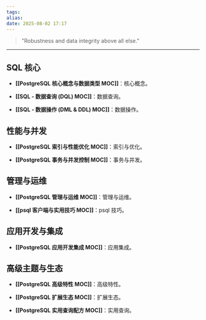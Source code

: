 ```yaml
---
tags: 
alias: 
date: 2025-08-02 17:17
---
```


>"Robustness and data integrity above all else."

---

## SQL 核心

- **[[PostgreSQL 核心概念与数据类型 MOC]]**：核心概念。
    
- **[[SQL - 数据查询 (DQL) MOC]]**：数据查询。
    
- **[[SQL - 数据操作 (DML & DDL) MOC]]**：数据操作。
    

## 性能与并发

- **[[PostgreSQL 索引与性能优化 MOC]]**：索引与优化。
    
- **[[PostgreSQL 事务与并发控制 MOC]]**：事务与并发。
    

## 管理与运维

- **[[PostgreSQL 管理与运维 MOC]]**：管理与运维。
    
- **[[psql 客户端与实用技巧 MOC]]**：psql 技巧。
    

## 应用开发与集成

- **[[PostgreSQL 应用开发集成 MOC]]**：应用集成。
    

## 高级主题与生态

- **[[PostgreSQL 高级特性 MOC]]**：高级特性。
    
- **[[PostgreSQL 扩展生态 MOC]]**：扩展生态。
    
- **[[PostgreSQL 实用查询配方 MOC]]**：实用查询。